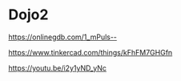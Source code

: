 # Dojo2

https://onlinegdb.com/1_mPuls--

https://www.tinkercad.com/things/kFhFM7GHGfn

https://youtu.be/i2y1yND_yNc
